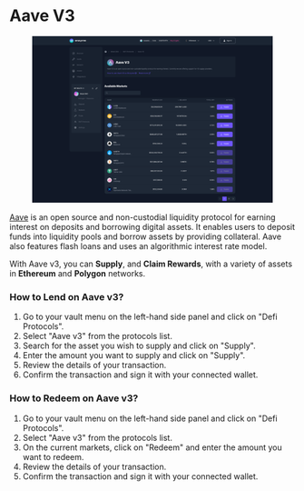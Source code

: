# Aave V3

<figure><img src="../../../.gitbook/assets/aave_v3.png" alt=""><figcaption></figcaption></figure>

[Aave](https://aave.com/) is an open source and non-custodial liquidity protocol for earning interest on deposits and borrowing digital assets. It enables users to deposit funds into liquidity pools and borrow assets by providing collateral. Aave also features flash loans and uses an algorithmic interest rate model.

With Aave v3, you can **Supply**, and **Claim Rewards**, with a variety of assets in **Ethereum** and **Polygon** networks.

### How to Lend on Aave v3?

1. Go to your vault menu on the left-hand side panel and click on "Defi Protocols".
2. Select "Aave v3" from the protocols list.
3. Search for the asset you wish to supply and click on "Supply".
4. Enter the amount you want to supply and click on "Supply".
5. Review the details of your transaction.
6. Confirm the transaction and sign it with your connected wallet.

### How to Redeem on Aave v3?

1. Go to your vault menu on the left-hand side panel and click on "Defi Protocols".
2. Select "Aave v3" from the protocols list.
3. On the current markets, click on "Redeem" and enter the amount you want to redeem.
4. Review the details of your transaction.
5. Confirm the transaction and sign it with your connected wallet.
